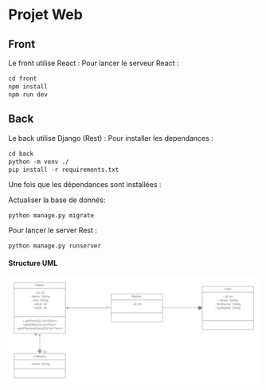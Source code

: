 # Projet Web

## Front  
Le front utilise React : 
Pour lancer le serveur React : 
```
cd front
npm install 
npm run dev
```


## Back
Le back utilise Django (Rest) :
Pour installer les dependances :
```
cd back
python -m venv ./     
pip install -r requirements.txt
```

Une fois que les dépendances sont installées :

Actualiser la base de donnés:
```
python manage.py migrate
```

Pour lancer le server Rest :
```
python manage.py runserver
```


#### Structure UML

![UML](./git_docs/uml.png)